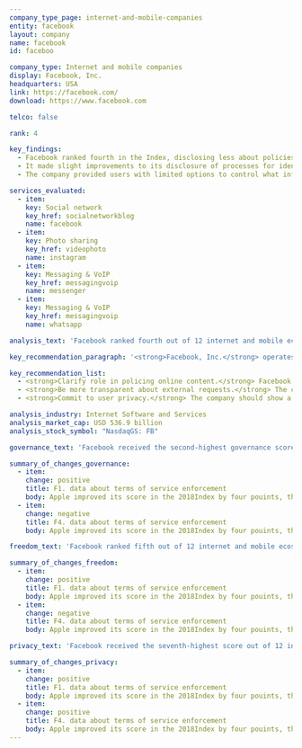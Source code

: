```yaml
---
company_type_page: internet-and-mobile-companies
entity: facebook
layout: company
name: facebook
id: faceboo

company_type: Internet and mobile companies
display: Facebook, Inc.
headquarters: USA
link: https://facebook.com/
download: https://www.facebook.com

telco: false

rank: 4

key_findings:
  - Facebook ranked fourth in the Index, disclosing less about policies affecting freedom of expression and privacy than most of its U.S. peers.
  - It made slight improvements to its disclosure of processes for identifying content that violates its rules and began to provide some data on content restricted for violating the company’s policies on hate speech and inauthentic accounts, but still lacked transparency on how it enforces its rules.
  - The company provided users with limited options to control what information the company collects, retains, and uses, including for targeted advertising, which appears to be on by default.

services_evaluated:
  - item:
    key: Social network
    key_href: socialnetworkblog
    name: facebook
  - item:
    key: Photo sharing
    key_href: videophoto
    name: instagram
  - item:
    key: Messaging & VoIP
    key_href: messagingvoip
    name: messenger
  - item:
    key: Messaging & VoIP
    key_href: messagingvoip
    name: whatsapp

analysis_text: 'Facebook ranked fourth out of 12 internet and mobile ecosystem companies evaluated, below Google, Microsoft, and Oath, but above Twitter and Apple. As a member of the Global Network Initiative (GNI), Facebook publicly committed to respect human rights, but disclosed less about its policies and practices affecting freedom of expression and privacy than many of its peers. It improved its disclosure of its terms of service enforcement, security measures for WhatsApp and Instagram, and how it handles government requests for user information. <a href=\"https://www.congress.gov/bill/114th-congress/house-bill/2048\" target=\"_blank\">U.S. law prohibits</a> companies from disclosing the exact number of government requests for stored and real-time user information they receive, which prevented Facebook from being fully transparent in that area. However, Facebook disclosed less than several of its peers about its handling of user information and options users have to control the data it collects and shares, including for purposes of targeted advertising. Facebook disclosed options for users to opt out of targeted advertising, suggesting that targeted advertising is on by default.'

key_recommendation_paragraph: '<strong>Facebook, Inc.</strong> operates social networking platforms for users globally. These include the Facebook social network, Messenger, Instagram, and WhatsApp.'

key_recommendation_list:
  - <strong>Clarify role in policing online content.</strong> Facebook should be more transparent about how it enforces its terms of service by disclosing how it identifies content or activities that violates the rules, and publish data about the type and volume of content it removes for breaching its terms of service.
  - <strong>Be more transparent about external requests.</strong> The company should be more transparent about how it responds to government and private requests to hand over user information or remove content.
  - <strong>Commit to user privacy.</strong> The company should show a stronger commitment to protect privacy by not sharing users' information for targeted advertising unless they opt in. Otherwise, the company should clearly disclose that targeted advertising is on by default.

analysis_industry: Internet Software and Services
analysis_market_cap: USD 536.9 billion
analysis_stock_symbol: "NasdaqGS: FB"

governance_text: 'Facebook received the second-highest governance score of the 12 internet and mobile ecosystem companies, behind Microsoft and Oath. Facebook provided evidence that senior leadership exercises oversight of issues related to freedom of expression and privacy (G2) and there are mechanisms in place formalizing these commitments throughout the company (G3). It disclosed that it conducts regular human rights impact assessments, though it failed to disclose whether it considers the risks to freedom of expression and privacy associated with how it enforces its terms of service (G4).'

summary_of_changes_governance:
  - item:
    change: positive
    title: F1. data about terms of service enforcement
    body: Apple improved its score in the 2018Index by four pouints, the second-largest score improvement of any company evaluated(after Twitter). The company improved its public commitment.
  - item:
    change: negative
    title: F4. data about terms of service enforcement
    body: Apple improved its score in the 2018Index by four pouints, the second-largest score improvement of any company evaluated(after Twitter). The company improved its public commitment.

freedom_text: 'Facebook ranked fifth out of 12 internet and mobile ecosystem companies in the Freedom of Expression category, below most other U.S. companies, but above Oath and Apple.<br /><br /><strong> Content and account restrictions:</strong> Facebook improved its disclosure of the processes it uses to identify content or accounts violating its rules (F3) and was one of only four companies to disclose any data about the actions it took to enforce its terms of service (F4). However, Facebook’s disclosure still fell short of Index benchmarks for these indicators. Additionally, Facebook did not clearly disclose whether it notifies users when content has been restricted or removed and why (F8).<br /><br /><strong>Content and account restriction requests:</strong> Facebook scored in the top half of internet and mobile ecosystem companies on these indicators, though it disclosed less than Google, Oath, and Twitter (F5-F7). Facebook improved its disclosure of its process for responding to removal requests via court orders (F5), and its transparency reporting on private requests for content removal (F5, F7). It disclosure of data on its compliance with government and private requests was less comprehensive (F6, F7). It disclosed actions it took to restrict content in response to government requests but did not disclose the number of requests it received, making it difficult to determine its compliance rate for responding to such requests.<br /><br /><strong>Identity policy:</strong> WhatsApp and Instagram disclosed that users can register for an account without verifying their identity with a government-issued ID; however, Facebook’s social network and Messenger app <a href=\"https://www.facebook.com/help/159096464162185?helpref=faq_content\" target=\"_blank\">disclosed they may require users to do so (F11)</a>.'

summary_of_changes_freedom:
  - item:
    change: positive
    title: F1. data about terms of service enforcement
    body: Apple improved its score in the 2018Index by four pouints, the second-largest score improvement of any company evaluated(after Twitter). The company improved its public commitment.
  - item:
    change: negative
    title: F4. data about terms of service enforcement
    body: Apple improved its score in the 2018Index by four pouints, the second-largest score improvement of any company evaluated(after Twitter). The company improved its public commitment.

privacy_text: 'Facebook received the seventh-highest score out of 12 internet and mobile ecosystem companies in the Privacy category, behind all other U.S. internet and mobile ecosystem companies and South Korean internet company Kakao.<br /><br /><strong>Handling of user information:</strong> Facebook fell short of explaining how it handles user information, placing behind Twitter, Google, Microsoft, Oath, Apple, and Kakao on these indicators (P3-P9). While the company offered some disclosure of what types of user information it collects (P3), it revealed less about what it shares and with whom (P4), for what purpose (P5), and for how long it retains user information (P6). Its disclosure of options users have to control what information the company collects, retains, and uses was especially poor (P7). The company offered some ways for users to opt out of targeted advertising, suggesting it is on by default. Facebook also did not clearly disclose if it tracks users across the internet using cookies or widgets, or whether it respects user-generated signals to opt out of data collection (P9).<br /><br /><strong>Requests for user information:</strong> Facebook disclosed less than Microsoft and Google about its process for handling government and private requests for user information (P10). However, it received the highest score of internet and mobile ecosystem companies, along with Twitter, for its disclosure of data about its compliance with these types of requests (P11). Like most U.S. companies, Facebook disclosed that it notifies users of government requests for their information, and disclosed the circumstances in which it may not notify users, but did not offer similar disclosure of private requests (P12).<br /><br /><strong>Security:</strong> Facebook disclosed less than many of its peers, including Google, Apple, and Oath, but more than Twitter, about its security policies (P13-P18). It revealed little about its processes for keeping its products and services secure (P13). Facebook received higher than average marks for disclosure of its encryption policies (P16). The company clearly stated that for WhatsApp, end-to-end encryption is enabled by default, and that Messenger users can enable end-to-end encrypted "secret conversations," although these are not on by default. Facebook improved its disclosure of account security practices by rolling out two-factor authentication for Instagram and WhatsApp (P17).'

summary_of_changes_privacy:
  - item:
    change: positive
    title: F1. data about terms of service enforcement
    body: Apple improved its score in the 2018Index by four pouints, the second-largest score improvement of any company evaluated(after Twitter). The company improved its public commitment.
  - item:
    change: positive
    title: F4. data about terms of service enforcement
    body: Apple improved its score in the 2018Index by four pouints, the second-largest score improvement of any company evaluated(after Twitter). The company improved its public commitment.
---
```

